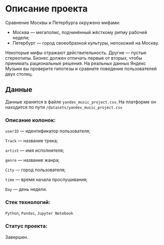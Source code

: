 # Описание проекта

Сравнение Москвы и Петербурга окружено мифами:

- Москва — мегаполис, подчинённый жёсткому ритму рабочей недели;
- Петербург — город своеобразной культуры, непохожий на Москву.

Некоторые мифы отражают действительность. Другие — пустые стереотипы. Бизнес должен отличать первые от вторых, чтобы принимать рациональные решения. На реальных данных Яндекс Музыки вы проверите гипотезы и сравните поведение пользователей двух столиц.

## Данные
Данные хранятся в файле `yandex_music_project.csv`. На платформе он находится по пути `/datasets/yandex_music_project.csv`

### **Описание колонок:**

`userID` — идентификатор пользователя;

`Track` — название трека;

`artist` — имя исполнителя;

`genre` — название жанра;

`City` — город пользователя;

`time` — время начала прослушивания;

`Day` — день недели.

### Стек технологий:
`Python`, `Pandas`, `Jupyter Notebook`

### Статус проекта:
Завершен.
